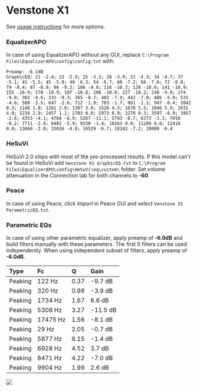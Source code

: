 # Venstone X1
See [usage instructions](https://github.com/jaakkopasanen/AutoEq#usage) for more options.

### EqualizerAPO
In case of using EqualizerAPO without any GUI, replace `C:\Program Files\EqualizerAPO\config\config.txt`
with:
```
Preamp: -6.1dB
GraphicEQ: 21 -2.4; 23 -2.9; 25 -3.3; 28 -3.9; 31 -4.3; 34 -4.7; 37 -5.1; 41 -5.5; 45 -5.9; 49 -6.3; 54 -6.7; 60 -7.2; 66 -7.6; 72 -8.0; 79 -8.4; 87 -8.9; 96 -9.3; 106 -9.8; 116 -10.3; 128 -10.6; 141 -10.9; 155 -10.9; 170 -10.9; 187 -10.8; 206 -10.6; 227 -10.2; 249 -9.9; 274 -9.8; 302 -9.6; 332 -9.3; 365 -8.7; 402 -7.9; 442 -7.0; 486 -5.9; 535 -4.6; 588 -3.5; 647 -2.6; 712 -1.9; 783 -1.7; 861 -1.1; 947 -0.4; 1042 0.3; 1146 1.0; 1261 2.0; 1387 3.0; 1526 4.3; 1678 5.5; 1846 5.9; 2031 4.9; 2234 2.9; 2457 1.1; 2703 0.8; 2973 0.9; 3270 0.3; 3597 -0.9; 3957 -2.6; 4353 -4.1; 4788 -6.9; 5267 -11.1; 5793 -8.7; 6373 -3.1; 7010 -0.2; 7711 -2.9; 8482 -5.9; 9330 -1.4; 10263 0.0; 11289 0.0; 12418 0.0; 13660 -2.0; 15026 -4.0; 16529 -6.7; 18182 -7.2; 20000 -0.4
```

### HeSuVi
HeSuVi 2.0 ships with most of the pre-processed results. If this model can't be found in HeSuVi add
`Venstone X1 GraphicEQ.txt` to `C:\Program Files\EqualizerAPO\config\HeSuVi\eq\custom\` folder.
Set volume attenuation in the Connection tab for both channels to **-60**

### Peace
In case of using Peace, click *Import* in Peace GUI and select `Venstone X1 ParametricEQ.txt`.

### Parametric EQs
In case of using other parametric equalizer, apply preamp of **-6.0dB** and build filters manually
with these parameters. The first 5 filters can be used independently.
When using independent subset of filters, apply preamp of **-6.0dB**.

| Type    | Fc       |    Q | Gain     |
|:--------|:---------|:-----|:---------|
| Peaking | 122 Hz   | 0.37 | -9.7 dB  |
| Peaking | 320 Hz   | 0.98 | -3.9 dB  |
| Peaking | 1734 Hz  | 1.67 | 6.6 dB   |
| Peaking | 5308 Hz  | 3.27 | -11.5 dB |
| Peaking | 17475 Hz | 1.56 | -8.1 dB  |
| Peaking | 29 Hz    | 2.05 | -0.7 dB  |
| Peaking | 5877 Hz  | 6.15 | -1.4 dB  |
| Peaking | 6928 Hz  | 4.52 | 3.7 dB   |
| Peaking | 8471 Hz  | 4.22 | -7.0 dB  |
| Peaking | 9904 Hz  | 1.99 | 2.6 dB   |

![](https://raw.githubusercontent.com/jaakkopasanen/AutoEq/master/results/rtings/avg/Venstone%20X1/Venstone%20X1.png)